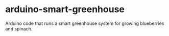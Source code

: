 # arduino-smart-greenhouse
Arduino code that runs a smart greenhouse system for growing blueberries and spinach.

